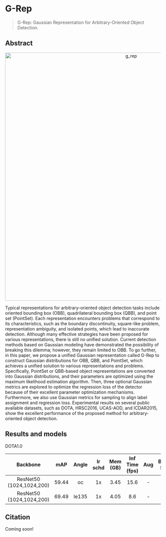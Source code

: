 # G-Rep

> G-Rep: Gaussian Representation for Arbitrary-Oriented Object Detection.

<!-- [ALGORITHM] -->

## Abstract

<div align=center>
<img width="800" alt="g_rep" src="https://github.com/yangxue0827/RSG-MMRotate/assets/29257168/8faaf339-f4ba-4e27-9f01-ae742c6badbf">
</div>

Typical representations for arbitrary-oriented object detection tasks include oriented bounding box (OBB), quadrilateral bounding box (QBB), and point set (PointSet). Each representation encounters problems that correspond to its characteristics, such as the boundary discontinuity, square-like problem, representation ambiguity, and isolated points, which lead to inaccurate detection. Although many effective strategies have been proposed for various representations, there is still no unified solution. Current detection methods based on Gaussian modeling have demonstrated the possibility of breaking this dilemma; however, they remain limited to OBB. To go further, in this paper, we propose a unified Gaussian representation called G-Rep to construct Gaussian distributions for OBB, QBB, and PointSet, which achieves a unified solution to various representations and problems. Specifically, PointSet or QBB-based object representations are converted into Gaussian distributions, and their parameters are optimized using the maximum likelihood estimation algorithm. Then, three optional Gaussian metrics are explored to optimize the regression loss of the detector because of their excellent parameter optimization mechanisms. Furthermore, we also use Gaussian metrics for sampling to align label assignment and regression loss. Experimental results on several public available datasets, such as DOTA, HRSC2016, UCAS-AOD, and ICDAR2015, show the excellent performance of the proposed method for arbitrary-oriented object detection.

## Results and models

DOTA1.0


|         Backbone         |  mAP  | Angle | lr schd | Mem (GB) | Inf Time (fps) | Aug | Batch Size |                                               Configs                                               |                                                                                                                                                                    Download                                                                                                                                                                    |
| :----------------------: | :---: | :---: | :-----: | :------: | :------------: | :-: | :--------: | :--------------------------------------------------------------------------------------------------: | :--------------------------------------------------------------------------------------------------------------------------------------------------------------------------------------------------------------------------------------------------------------------------------------------------------------------------------------------: |
| ResNet50 (1024,1024,200) | 59.44 |  oc  |   1x   |   3.45   |      15.6      |  -  |     2     | [rotated_reppoints_r50_fpn_1x_dota_oc](../rotated_reppoints/rotated_reppoints_r50_fpn_1x_dota_oc.py) | [model](https://download.openmmlab.com/mmrotate/v0.1.0/rotated_reppoints/rotated_reppoints_r50_fpn_1x_dota_oc/rotated_reppoints_r50_fpn_1x_dota_oc-d38ce217.pth) \| [log](https://download.openmmlab.com/mmrotate/v0.1.0/rotated_reppoints/rotated_reppoints_r50_fpn_1x_dota_oc/rotated_reppoints_r50_fpn_1x_dota_oc_20220205_145010.log.json) |
| ResNet50 (1024,1024,200) | 69.49 | le135 |   1x   |   4.05   |      8.6      |  -  |     2     |             [g_reppoints_r50_fpn_1x_dota_le135](./g_reppoints_r50_fpn_1x_dota_le135.py)             |             [model](https://download.openmmlab.com/mmrotate/v0.1.0/g_reppoints/g_reppoints_r50_fpn_1x_dota_le135/g_reppoints_r50_fpn_1x_dota_le135-b840eed7.pth) \| [log](https://download.openmmlab.com/mmrotate/v0.1.0/g_reppoints/g_reppoints_r50_fpn_1x_dota_le135/g_reppoints_r50_fpn_1x_dota_le135_20220202_233631.log.json)             |

## Citation

Coming soon!
